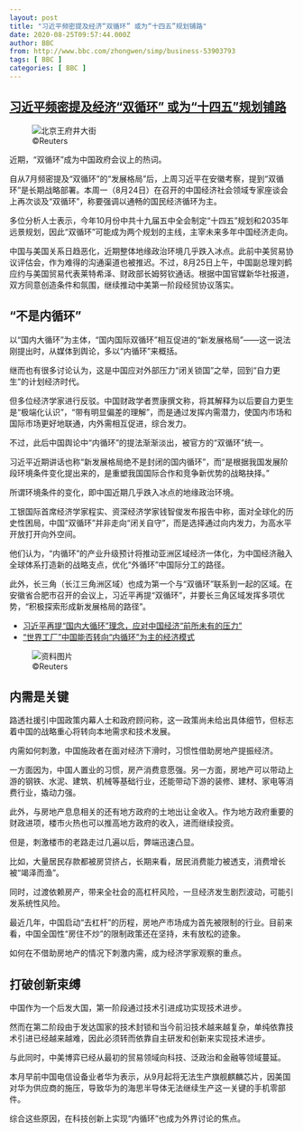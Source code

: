 ```yaml
---
layout: post
title: "习近平频密提及经济“双循环” 或为“十四五”规划铺路"
date: 2020-08-25T09:57:44.000Z
author: BBC
from: http://www.bbc.com/zhongwen/simp/business-53903793
tags: [ BBC ]
categories: [ BBC ]
---
```

<!--1598349464000-->
[习近平频密提及经济“双循环” 或为“十四五”规划铺路](http://www.bbc.com/zhongwen/simp/business-53903793)
------

<div>
<figure><img alt="北京王府井大街" src="https://ichef.bbci.co.uk/news/600/cpsprodpb/10909/production/_114094876_gettyimages-1125206653x.jpg" referrerpolicy="no-referrer"><br><figcaption> ©Reuters</figcaption></figure><p class="story-body__introduction">近期，“双循环”成为中国政府会议上的热词。</p><p>自从7月频密提及“双循环”的“发展格局”后，上周习近平在安徽考察，提到“双循环”是长期战略部署。本周一（8月24日）在召开的中国经济社会领域专家座谈会上再次谈及“双循环”，称要强调以通畅的国民经济循环为主。</p><p>多位分析人士表示，今年10月份中共十九届五中全会制定“十四五”规划和2035年远景规划，因此“双循环”可能成为两个规划的主线，主宰未来多年中国经济走向。</p><p>中国与美国关系日趋恶化，近期整体地缘政治环境几乎跌入冰点。此前中美贸易协议评估会，作为难得的沟通渠道也被推迟。不过，8月25日上午，中国副总理刘鹤应约与美国贸易代表莱特希泽、财政部长姆努钦通话。根据中国官媒新华社报道，双方同意创造条件和氛围，继续推动中美第一阶段经贸协议落实。</p><h2 class="story-body__crosshead">“不是内循环”</h2><p>以“国内大循环”为主体，“国内国际双循环”相互促进的“新发展格局”——这一说法刚提出时，从媒体到舆论，多以“内循环”来概括。</p><p>继而也有很多讨论认为，这是中国应对外部压力“闭关锁国”之举，回到“自力更生”的计划经济时代。</p><p>但多位经济学家进行反驳。中国财政学者贾康撰文称，将其解释为以后要自力更生是“极端化认识”，“带有明显偏差的理解”，而是通过发挥内需潜力，使国内市场和国际市场更好地联通，内外需相互促进，综合发力。</p><p>不过，此后中国舆论中“内循环”的提法渐渐淡出，被官方的“双循环”统一。</p><p>习近平近期讲话也称“新发展格局绝不是封闭的国内循环”，而“是根据我国发展阶段环境条件变化提出来的，是重塑我国国际合作和竞争新优势的战略抉择。”</p><p>所谓环境条件的变化，即中国近期几乎跌入冰点的地缘政治环境。</p><p>工银国际首席经济学家程实、资深经济学家钱智俊发布报告中称，面对全球化的历史性困局，中国“双循环”并非走向“闭关自守”，而是选择通过向内发力，为高水平开放打开向外空间。</p><p>他们认为，“内循环”的产业升级预计将推动亚洲区域经济一体化，为中国经济融入全球体系打造新的战略支点，优化“外循环”中国际分工的路径。</p><p>此外，长三角（长江三角洲区域）也成为第一个与“双循环”联系到一起的区域。在安徽省合肥市召开的会议上，习近平再提“双循环”，并要长三角区域发挥多项优势，“积极探索形成新发展格局的路径”。</p><ul class="story-body__unordered-list"><li class="story-body__list-item"><a href="https://www.bbc.com/zhongwen/simp/chinese-news-53511847" class="story-body__link">习近平再提“国内大循环”理念，应对中国经济“前所未有的压力”</a></li><li class="story-body__list-item"><a href="https://www.bbc.com/zhongwen/simp/business-53690325" class="story-body__link">“世界工厂”中国能否转向“内循环”为主的经济模式</a></li></ul><figure><img alt="资料图片" src="https://ichef.bbci.co.uk/news/600/cpsprodpb/0DF0/production/_113586530_mediaitem113586529.jpg" referrerpolicy="no-referrer"><br><figcaption> ©Reuters</figcaption></figure><h2 class="story-body__crosshead">内需是关键</h2><p>路透社援引中国政策内幕人士和政府顾问称，这一政策尚未给出具体细节，但标志着中国的战略重心将转向本地需求和技术发展。</p><p>内需如何刺激，中国施政者在面对经济下滑时，习惯性借助房地产提振经济。</p><p>一方面因为，中国人置业的习惯，房产消费意愿强。另一方面，房地产可以带动上游的钢铁、水泥、建筑、机械等基础行业，还能带动下游的装修、建材、家电等消费行业，撬动力强。</p><p>此外，与房地产息息相关的还有地方政府的土地出让金收入。作为地方政府重要的财政进项，楼市火热也可以推高地方政府的收入，进而继续投资。</p><p>但是，刺激楼市的老路走过几遍以后，弊端迅速凸显。</p><p>比如，大量居民存款都被房贷挤占，长期来看，居民消费能力被透支，消费增长被“竭泽而渔”。</p><p>同时，过渡依赖房产，带来全社会的高杠杆风险，一旦经济发生剧烈波动，可能引发系统性风险。</p><p>最近几年，中国启动“去杠杆”的历程，房地产市场成为首先被限制的行业。目前来看，中国全国性“房住不炒”的限制政策还在坚持，未有放松的迹象。</p><p>如何在不借助房地产的情况下刺激内需，成为经济学家观察的重点。</p><h2 class="story-body__crosshead">打破创新束缚</h2><p>中国作为一个后发大国，第一阶段通过技术引进成功实现技术进步。</p><p>然而在第二阶段由于发达国家的技术封锁和当今前沿技术越来越复杂，单纯依靠技术引进已经越来越难，因此必须转而依靠自主研发和创新来实现技术进步。</p><p>与此同时，中美博弈已经从最初的贸易领域向科技、泛政治和金融等领域蔓延。</p><p>本月早前中国电信设备业者华为表示，从9月起将无法生产旗舰麒麟芯片，因美国对华为供应商的施压，导致华为的海思半导体无法继续生产这一关键的手机零部件。</p><p>综合这些原因，在科技创新上实现“内循环”也成为外界讨论的焦点。</p>
</div>
